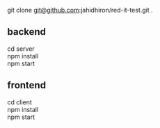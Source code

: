 git clone git@github.com:jahidhiron/red-it-test.git .

## backend

cd server <br />
npm install <br />
npm start <br />

## frontend

cd client <br />
npm install <br />
npm start <br />
